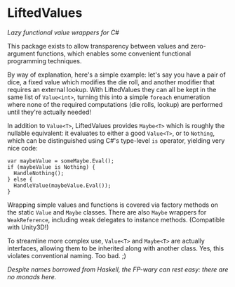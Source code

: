 # LiftedValues
*Lazy functional value wrappers for C#*

This package exists to allow transparency between values and zero-argument functions, which enables some convenient functional programming techniques.

By way of explanation, here's a simple example: let's say you have a pair of dice, a fixed value which modifies the die roll, and another modifier that requires an external lookup. With LiftedValues they can all be kept in the same list of `Value<int>`, turning this into a simple `foreach` enumeration where none of the required computations (die rolls, lookup) are performed until they're actually needed!

In addition to `Value<T>`, LiftedValues provides `Maybe<T>` which is roughly the nullable equivalent: it evaluates to either a good `Value<T>`, or to `Nothing`, which can be distinguished using C#'s type-level `is` operator, yielding very nice code:

    var maybeValue = someMaybe.Eval();
    if (maybeValue is Nothing) {
      HandleNothing();
    } else {
      HandleValue(maybeValue.Eval());
    }

Wrapping simple values and functions is covered via factory methods on the static `Value` and `Maybe` classes. There are also `Maybe` wrappers for `WeakReference`, including weak delegates to instance methods. (Compatible with Unity3D!)

To streamline more complex use, `Value<T>` and `Maybe<T>` are actually interfaces, allowing them to be inherited along with another class. Yes, this violates conventional naming. Too bad. ;)

*Despite names borrowed from Haskell, the FP-wary can rest easy: there are no monads here.*
